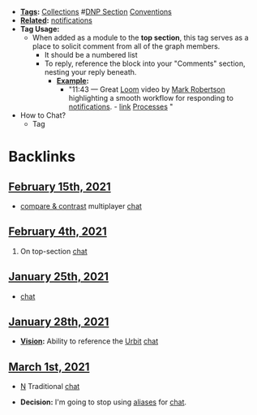 - **[Tags](<Tags.md>):** [Collections](<Collections.md>) #[DNP Section](<DNP Section.md>) [Conventions](<Conventions.md>)
- **[Related](<Related.md>):** [notifications](<notifications.md>)
- **Tag Usage:**
    - When added as a module to the **top section**, this tag serves as a place to solicit comment from all of the graph members. 
        - It should be a numbered list 
        - To reply, reference the block into your "Comments" section, nesting your reply beneath.
            - **[Example](<Example.md>):**
                - "11:43 — Great [Loom](<Loom.md>) video by [Mark Robertson](<Mark Robertson.md>) highlighting a smooth workflow for responding to [notifications](<notifications.md>). - [link](https://www.loom.com/share/7f019eeb4a55408f8eddd28a6a6851c4) [Processes](<Processes.md>) "
- How to Chat?
    - Tag 

# Backlinks
## [February 15th, 2021](<February 15th, 2021.md>)
- [compare & contrast](<compare & contrast.md>) multiplayer [chat](<chat.md>)

## [February 4th, 2021](<February 4th, 2021.md>)
1. On top-section [chat](<chat.md>)

## [January 25th, 2021](<January 25th, 2021.md>)
- [chat](<chat.md>)

## [January 28th, 2021](<January 28th, 2021.md>)
- **[Vision](<Vision.md>):** Ability to reference the [Urbit](<Urbit.md>) [chat](<chat.md>)

## [March 1st, 2021](<March 1st, 2021.md>)
- [N](<N.md>) Traditional [chat](<chat.md>)

- **Decision:** I'm going to stop using [aliases](<aliases.md>) for [chat](<chat.md>).

